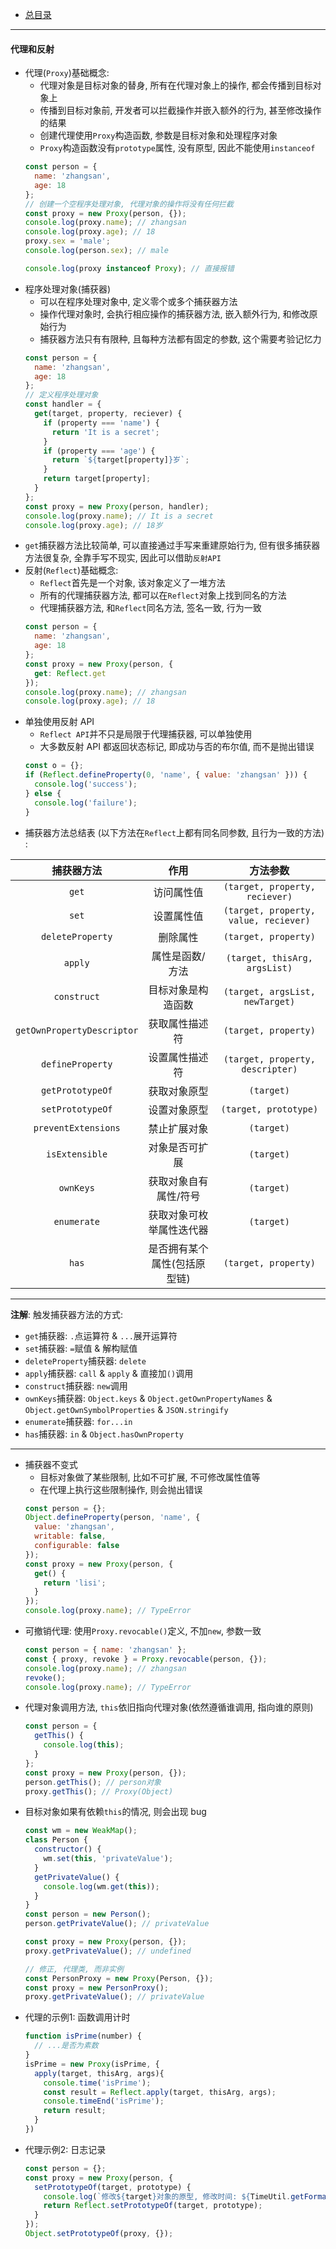 + [总目录](../readme.md)
***
#### 代理和反射
+ 代理(`Proxy`)基础概念:
  - 代理对象是目标对象的替身, 所有在代理对象上的操作, 都会传播到目标对象上
  - 传播到目标对象前, 开发者可以拦截操作并嵌入额外的行为, 甚至修改操作的结果
  - 创建代理使用`Proxy`构造函数, 参数是目标对象和处理程序对象
  - `Proxy`构造函数没有`prototype`属性, 没有原型, 因此不能使用`instanceof`
  ```JavaScript
  const person = {
    name: 'zhangsan',
    age: 18
  };
  // 创建一个空程序处理对象, 代理对象的操作将没有任何拦截
  const proxy = new Proxy(person, {});
  console.log(proxy.name); // zhangsan
  console.log(proxy.age); // 18
  proxy.sex = 'male';
  console.log(person.sex); // male

  console.log(proxy instanceof Proxy); // 直接报错
  ```
+ 程序处理对象(捕获器)
  - 可以在程序处理对象中, 定义零个或多个捕获器方法
  - 操作代理对象时, 会执行相应操作的捕获器方法, 嵌入额外行为, 和修改原始行为
  - 捕获器方法只有有限种, 且每种方法都有固定的参数, 这个需要考验记忆力
  ```JavaScript
  const person = {
    name: 'zhangsan',
    age: 18
  };
  // 定义程序处理对象
  const handler = {
    get(target, property, reciever) {
      if (property === 'name') {
        return 'It is a secret';
      }
      if (property === 'age') {
        return `${target[property]}岁`;
      }
      return target[property];
    }
  };
  const proxy = new Proxy(person, handler);
  console.log(proxy.name); // It is a secret
  console.log(proxy.age); // 18岁
  ```
+ `get`捕获器方法比较简单, 可以直接通过手写来重建原始行为, 但有很多捕获器方法很复杂, 全靠手写不现实, 因此可以借助`反射API`
+ 反射(`Reflect`)基础概念:
  - `Reflect`首先是一个对象, 该对象定义了一堆方法
  - 所有的代理捕获器方法, 都可以在`Reflect`对象上找到同名的方法
  - 代理捕获器方法, 和`Reflect`同名方法, 签名一致, 行为一致
  ```JavaScript
  const person = {
    name: 'zhangsan',
    age: 18
  };
  const proxy = new Proxy(person, {
    get: Reflect.get
  });
  console.log(proxy.name); // zhangsan
  console.log(proxy.age); // 18
  ```
+ 单独使用反射 API
  - `Reflect API`并不只是局限于代理捕获器, 可以单独使用
  - 大多数反射 API 都返回状态标记, 即成功与否的布尔值, 而不是抛出错误
  ```JavaScript
  const o = {};
  if (Reflect.defineProperty(0, 'name', { value: 'zhangsan' })) {
    console.log('success');
  } else {
    console.log('failure');
  }
  ```
+ 捕获器方法总结表 (以下方法在`Reflect`上都有同名同参数, 且行为一致的方法) :

|         捕获器方法         |             作用             |               方法参数                |
| :------------------------: | :--------------------------: | :-----------------------------------: |
|           `get`            |          访问属性值          |    `(target, property, reciever)`     |
|           `set`            |          设置属性值          | `(target, property, value, reciever)` |
|      `deleteProperty`      |           删除属性           |         `(target, property)`          |
|          `apply`           |       属性是函数/方法        |     `(target, thisArg, argsList)`     |
|        `construct`         |      目标对象是构造函数      |    `(target, argsList, newTarget)`    |
| `getOwnPropertyDescriptor` |        获取属性描述符        |         `(target, property)`          |
|      `defineProperty`      |        设置属性描述符        |   `(target, property, descripter)`    |
|      `getPrototypeOf`      |         获取对象原型         |              `(target)`               |
|      `setPrototypeOf`      |         设置对象原型         |         `(target, prototype)`         |
|    `preventExtensions`     |         禁止扩展对象         |              `(target)`               |
|       `isExtensible`       |        对象是否可扩展        |              `(target)`               |
|         `ownKeys`          |    获取对象自有属性/符号     |              `(target)`               |
|        `enumerate`         |   获取对象可枚举属性迭代器   |              `(target)`               |
|           `has`            | 是否拥有某个属性(包括原型链) |         `(target, property)`          |

***
**注解**: 触发捕获器方法的方式:
+ `get`捕获器: `.`点运算符 & `...`展开运算符
+ `set`捕获器: `=`赋值 & 解构赋值
+ `deleteProperty`捕获器: `delete`
+ `apply`捕获器: `call` & `apply` & 直接加`()`调用
+ `construct`捕获器: `new`调用
+ `ownKeys`捕获器: `Object.keys` & `Object.getOwnPropertyNames` & `Object.getOwnSymbolProperties` & `JSON.stringify`
+ `enumerate`捕获器: `for...in`
+ `has`捕获器: `in` & `Object.hasOwnProperty`
***
+ 捕获器不变式
  - 目标对象做了某些限制, 比如不可扩展, 不可修改属性值等
  - 在代理上执行这些限制操作, 则会抛出错误
  ```JavaScript
  const person = {};
  Object.defineProperty(person, 'name', {
    value: 'zhangsan',
    writable: false,
    configurable: false
  });
  const proxy = new Proxy(person, {
    get() {
      return 'lisi';
    }
  });
  console.log(proxy.name); // TypeError
  ```
+ 可撤销代理: 使用`Proxy.revocable()`定义, 不加`new`, 参数一致
  ```JavaScript
  const person = { name: 'zhangsan' };
  const { proxy, revoke } = Proxy.revocable(person, {});
  console.log(proxy.name); // zhangsan
  revoke();
  console.log(proxy.name); // TypeError
  ```
+ 代理对象调用方法, `this`依旧指向代理对象(依然遵循谁调用, 指向谁的原则)
  ```JavaScript
  const person = {
    getThis() {
      console.log(this);
    }
  };
  const proxy = new Proxy(person, {});
  person.getThis(); // person对象
  proxy.getThis(); // Proxy(Object)
  ```
+ 目标对象如果有依赖`this`的情况, 则会出现 bug
  ```JavaScript
  const wm = new WeakMap();
  class Person {
    constructor() {
      wm.set(this, 'privateValue');
    }
    getPrivateValue() {
      console.log(wm.get(this));
    }
  }
  const person = new Person();
  person.getPrivateValue(); // privateValue

  const proxy = new Proxy(person, {});
  proxy.getPrivateValue(); // undefined

  // 修正, 代理类, 而非实例
  const PersonProxy = new Proxy(Person, {});
  const proxy = new PersonProxy();
  proxy.getPrivateValue(); // privateValue
  ```
+ 代理的示例1: 函数调用计时
  ```JavaScript
  function isPrime(number) {
    // ...是否为素数
  }
  isPrime = new Proxy(isPrime, {
    apply(target, thisArg, args){
      console.time('isPrime');
      const result = Reflect.apply(target, thisArg, args);
      console.timeEnd('isPrime');
      return result;
    }
  })
  ```
+ 代理示例2: 日志记录
  ```JavaScript
  const person = {};
  const proxy = new Proxy(person, {
    setPrototypeOf(target, prototype) {
      console.log(`修改${target}对象的原型, 修改时间: ${TimeUtil.getFormatTime()}`);
      return Reflect.setPrototypeOf(target, prototype);
    }
  });
  Object.setPrototypeOf(proxy, {});
  ```
